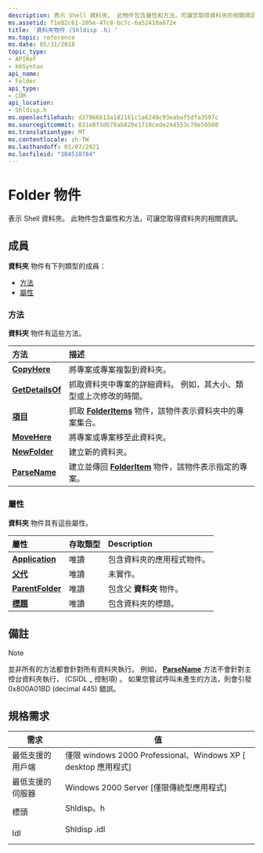 ```yaml
---
description: 表示 Shell 資料夾。 此物件包含屬性和方法，可讓您取得資料夾的相關資訊。
ms.assetid: f1e82c61-205e-47c8-bc7c-6a52410a672e
title: '資料夾物件 (Shldisp .h) '
ms.topic: reference
ms.date: 05/31/2018
topic_type:
- APIRef
- kbSyntax
api_name:
- Folder
api_type:
- COM
api_location:
- Shldisp.h
ms.openlocfilehash: d37966b13a182161c1a6248c93eabaf5dfa3597c
ms.sourcegitcommit: 831e8f3db78ab820e1710cede244553c70e50500
ms.translationtype: MT
ms.contentlocale: zh-TW
ms.lasthandoff: 01/07/2021
ms.locfileid: "104510784"
---
```

# <a name="folder-object"></a>Folder 物件

表示 Shell 資料夾。 此物件包含屬性和方法，可讓您取得資料夾的相關資訊。

## <a name="members"></a>成員

**資料夾** 物件有下列類型的成員：

-   [方法](#methods)
-   [屬性](#properties)

### <a name="methods"></a>方法

**資料夾** 物件有這些方法。



| 方法                                      | 描述                                                                                                                |
|:--------------------------------------------|:---------------------------------------------------------------------------------------------------------------------------|
| [**CopyHere**](folder-copyhere.md)         | 將專案或專案複製到資料夾。<br/>                                                                            |
| [**GetDetailsOf**](folder-getdetailsof.md) | 抓取資料夾中專案的詳細資料。 例如，其大小、類型或上次修改的時間。<br/> |
| [**項目**](folder-items.md)               | 抓取 [**FolderItems**](folderitems.md) 物件，該物件表示資料夾中的專案集合。<br/>    |
| [**MoveHere**](folder-movehere.md)         | 將專案或專案移至此資料夾。<br/>                                                                          |
| [**NewFolder**](folder-newfolder.md)       | 建立新的資料夾。<br/>                                                                                           |
| [**ParseName**](folder-parsename.md)       | 建立並傳回 [**FolderItem**](folderitem.md) 物件，該物件表示指定的專案。<br/>                 |



 

### <a name="properties"></a>屬性

**資料夾** 物件具有這些屬性。



| 屬性                                               | 存取類型          | Description                                          |
|:-------------------------------------------------------|:---------------------|:-----------------------------------------------------|
| [**Application**](folder-application.md)<br/>   | 唯讀<br/> | 包含資料夾的應用程式物件。<br/> |
| [**父代**](folder-parent.md)<br/>             | 唯讀<br/> | 未實作。<br/>                          |
| [**ParentFolder**](folder-parentfolder.md)<br/> | 唯讀<br/> | 包含父 **資料夾** 物件。<br/>    |
| [**標題**](folder-title.md)<br/>               | 唯讀<br/> | 包含資料夾的標題。<br/>         |



 

## <a name="remarks"></a>備註

> [!Note]  
> 並非所有的方法都會針對所有資料夾執行。 例如， [**ParseName**](folder-parsename.md) 方法不會針對主控台資料夾執行， (CSIDL \_ 控制項) 。 如果您嘗試呼叫未產生的方法，則會引發 0x800A01BD (decimal 445) 錯誤。

 

## <a name="requirements"></a>規格需求



| 需求 | 值 |
|-------------------------------------|----------------------------------------------------------------------------------------|
| 最低支援的用戶端<br/> | 僅限 windows 2000 Professional、Windows XP \[ desktop 應用程式\]<br/>                 |
| 最低支援的伺服器<br/> | Windows 2000 Server \[僅限傳統型應用程式\]<br/>                                   |
| 標頭<br/>                   | <dl> <dt>Shldisp。h</dt> </dl>   |
| Idl<br/>                      | <dl> <dt>Shldisp .idl</dt> </dl> |



 

 




